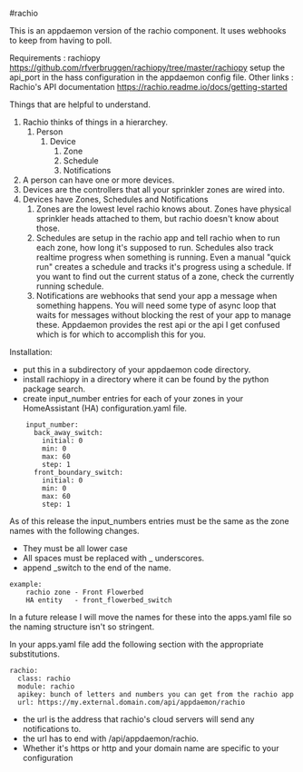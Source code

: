 #rachio

This is an appdaemon version of the rachio component.  It uses webhooks to keep from having to poll.

Requirements : rachiopy  https://github.com/rfverbruggen/rachiopy/tree/master/rachiopy
               setup the api_port in the hass configuration in the appdaemon config file.
Other links : Rachio's API documentation   https://rachio.readme.io/docs/getting-started

Things that are helpful to understand.
1. Rachio thinks of things in a hierarchey.
    1. Person
        1. Device
            1. Zone
            1. Schedule
            1. Notifications
1. A person can have one or more devices.
1. Devices are the controllers that all your sprinkler zones are wired into.
1. Devices have Zones, Schedules and Notifications
    1. Zones are the lowest level rachio knows about.  Zones have physical sprinkler heads attached to them, but rachio doesn't know about those.
    1. Schedules are setup in the rachio app and tell rachio when to run each zone, how long it's supposed to run.  Schedules also track realtime
          progress when something is running.  Even a manual "quick run" creates a schedule and tracks it's progress using a schedule.  If you 
          want to find out the current status of a zone, check the currently running schedule.
    1. Notifications are webhooks that send your app a message when something happens.  You will need some type of async loop that waits for
          messages without blocking the rest of your app to manage these.  Appdaemon provides the rest api or the api I get confused which
          is for which to accomplish this for you.

Installation:
* put this in a subdirectory of your appdaemon code directory.
* install rachiopy in a directory where it can be found by the python package search.
* create input_number entries for each of your zones in your HomeAssistant (HA) configuration.yaml file.
```
    input_number:
      back_away_switch:
        initial: 0
        min: 0
        max: 60
        step: 1
      front_boundary_switch:
        initial: 0
        min: 0
        max: 60
        step: 1
```
As of this release the input_numbers entries must be the same as the zone names with the following changes.  
* They must be all lower case
* All spaces must be replaced with _ underscores.
* append _switch to the end of the name.
```
example:
    rachio zone - Front Flowerbed
    HA entity   - front_flowerbed_switch
```
In a future release I will move the names for these into the apps.yaml file so the naming structure
isn't so stringent.

In your apps.yaml file add the following section with the appropriate substitutions.

    rachio:
      class: rachio
      module: rachio
      apikey: bunch of letters and numbers you can get from the rachio app
      url: https://my.external.domain.com/api/appdaemon/rachio

* the url is the address that rachio's cloud servers will send any notifications to.
* the url has to end with /api/appdaemon/rachio.
* Whether it's https or http and your domain name are specific to your configuration

